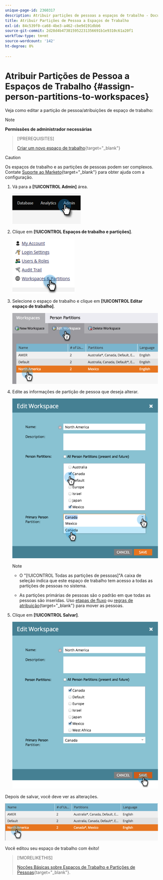 ```yaml
---
unique-page-id: 2360317
description: Atribuir partições de pessoas a espaços de trabalho - Documentação do Marketo - Documentação do produto
title: Atribuir Partições de Pessoa a Espaços de Trabalho
exl-id: 84c539f0-ca68-4be3-a462-cbe9d191dbb6
source-git-commit: 2d28d4b473815952231356691b1e9310c61a20f1
workflow-type: tm+mt
source-wordcount: '142'
ht-degree: 0%

---
```


# Atribuir Partições de Pessoa a Espaços de Trabalho {#assign-person-partitions-to-workspaces}

Veja como editar a partição de pessoa/atribuições de espaço de trabalho:

>[!NOTE]
>
>**Permissões de administrador necessárias**

>[!PREREQUISITES]
>
>[Criar um novo espaço de trabalho](/help/marketo/product-docs/administration/workspaces-and-person-partitions/create-a-new-workspace.md){target="_blank"}

>[!CAUTION]
>
>Os espaços de trabalho e as partições de pessoas podem ser complexos. Contate  [Suporte ao Marketo](https://nation.marketo.com/t5/Support/ct-p/Support){target="_blank"} para obter ajuda com a configuração.

1. Vá para a **[!UICONTROL Admin]** área.

   ![](assets/assign-person-partitions-to-workspaces-1.png)

1. Clique em **[!UICONTROL Espaços de trabalho e partições]**.

   ![](assets/assign-person-partitions-to-workspaces-2.png)

1. Selecione o espaço de trabalho e clique em **[!UICONTROL Editar espaço de trabalho]**.

   ![](assets/assign-person-partitions-to-workspaces-3.png)

1. Edite as informações de partição de pessoa que deseja alterar.

   ![](assets/assign-person-partitions-to-workspaces-4.png)

   >[!NOTE]
   >
   >* O &quot;[!UICONTROL Todas as partições de pessoas]&quot;A caixa de seleção indica que este espaço de trabalho tem acesso a todas as partições de pessoas no sistema.
   >
   >* As partições primárias de pessoas são o padrão em que todas as pessoas são inseridas. Uso [etapas de fluxo](/help/marketo/product-docs/core-marketo-concepts/smart-campaigns/flow-actions/use-add-choice-in-a-flow-step.md) ou [regras de atribuição](/help/marketo/product-docs/administration/workspaces-and-person-partitions/assigning-person-partitions-with-assignment-rules.md){target="_blank"} para mover as pessoas.

1. Clique em **[!UICONTROL Salvar]**.

   ![](assets/assign-person-partitions-to-workspaces-5.png)

Depois de salvar, você deve ver as alterações.

![](assets/assign-person-partitions-to-workspaces-6.png)

Você editou seu espaço de trabalho com êxito!

>[!MORELIKETHIS]
>
>[Noções Básicas sobre Espaços de Trabalho e Partições de Pessoas](/help/marketo/product-docs/administration/workspaces-and-person-partitions/understanding-workspaces-and-person-partitions.md){target="_blank"}.
